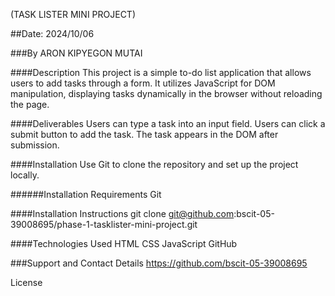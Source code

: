 (TASK LISTER MINI PROJECT)

##Date: 2024/10/06

###By ARON KIPYEGON MUTAI

####Description
This project is a simple to-do list application that allows users to add tasks through a form. It utilizes JavaScript for DOM manipulation, displaying tasks dynamically in the browser without reloading the page.

####Deliverables
Users can type a task into an input field.
Users can click a submit button to add the task.
The task appears in the DOM after submission.

####Installation
Use Git to clone the repository and set up the project locally.

######Installation Requirements
Git

####Installation Instructions
git clone git@github.com:bscit-05-39008695/phase-1-tasklister-mini-project.git

####Technologies Used
HTML
CSS
JavaScript
GitHub

###Support and Contact Details
https://github.com/bscit-05-39008695

License
